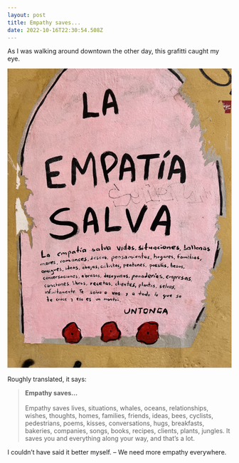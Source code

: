 ```yaml
---
layout: post
title: Empathy saves...
date: 2022-10-16T22:30:54.508Z
---
```

As I was walking around downtown the other day, this grafitti caught my eye.<!--more-->

![La empatia salva](/assets/empathy-saves.jpeg)

Roughly translated, it says:

>**Empathy saves…**<br><br>
Empathy saves lives, situations, whales, oceans, relationships, wishes, thoughts, homes, families, friends, ideas, bees, cyclists, pedestrians, poems, kisses, conversations, hugs, breakfasts, bakeries, companies, songs, books, recipes, clients, plants, jungles. It saves you and everything along your way, and that’s a lot. 

I couldn’t have said it better myself. – We need more empathy everywhere.
